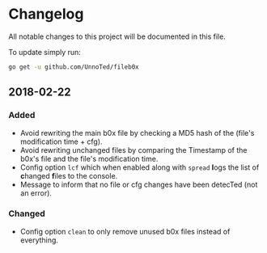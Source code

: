 # Changelog
All notable changes to this project will be documented in this file.

To update simply run:
```bash
go get -u github.com/UnnoTed/fileb0x
```

## 2018-02-22
### Added
- Avoid rewriting the main b0x file by checking a MD5 hash of the (file's modification time + cfg).
- Avoid rewriting unchanged files by comparing the Timestamp of the b0x's file and the file's modification time.
- Config option `lcf` which when enabled along with `spread` **l**ogs the list of **c**hanged **f**iles to the console.
- Message to inform that no file or cfg changes have been detecTed (not an error).
### Changed
- Config option `clean` to only remove unused b0x files instead of everything.
